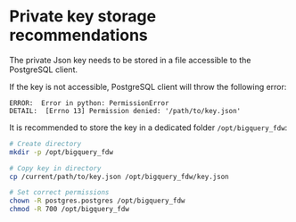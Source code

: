 # Private key storage recommendations

The private Json key needs to be stored in a file accessible to the PostgreSQL client.

If the key is not accessible, PostgreSQL client will throw the following error:

```
ERROR:  Error in python: PermissionError
DETAIL:  [Errno 13] Permission denied: '/path/to/key.json'
```

It is recommended to store the key in a dedicated folder `/opt/bigquery_fdw`:

```bash
# Create directory
mkdir -p /opt/bigquery_fdw

# Copy key in directory
cp /current/path/to/key.json /opt/bigquery_fdw/key.json

# Set correct permissions
chown -R postgres.postgres /opt/bigquery_fdw
chmod -R 700 /opt/bigquery_fdw
```
